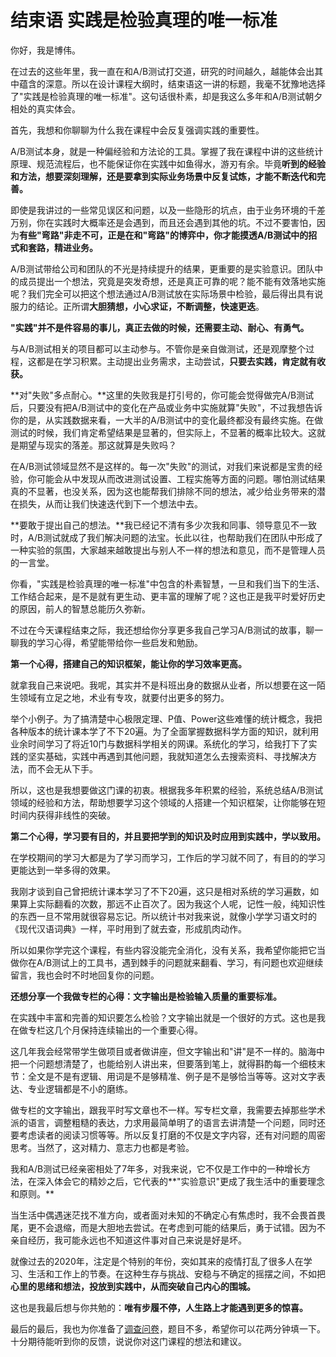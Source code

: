 # 结束语 实践是检验真理的唯一标准

你好，我是博伟。

在过去的这些年里，我一直在和A/B测试打交道，研究的时间越久，越能体会出其中蕴含的深意。所以在设计课程大纲时，结束语这一讲的标题，我毫不犹豫地选择了"实践是检验真理的唯一标准"。这句话很朴素，却是我这么多年和A/B测试朝夕相处的真实体会。

首先，我想和你聊聊为什么我在课程中会反复强调实践的重要性。

A/B测试本身，就是一种偏经验和方法论的工具。掌握了我在课程中讲的这些统计原理、规范流程后，也不能保证你在实践中如鱼得水，游刃有余。毕竟**听到的经验和方法，想要深刻理解，还是要拿到实际业务场景中反复试炼，才能不断迭代和完善。**

即使是我讲过的一些常见误区和问题，以及一些隐形的坑点，由于业务环境的千差万别，你在实践时大概率还是会遇到，而且还会遇到其他的坑。不过不要害怕，因为**有些"弯路"非走不可，正是在和"弯路"的博弈中，你才能摸透A/B测试中的招式和套路，精进业务。**

A/B测试带给公司和团队的不光是持续提升的结果，更重要的是实验意识。团队中的成员提出一个想法，究竟是突发奇想，还是真正可靠的呢？能不能有效落地实施呢？我们完全可以把这个想法通过A/B测试放在实际场景中检验，最后得出具有说服力的结论。正所谓**大胆猜想，小心求证，不断调整，快速更迭**。

**"实践"并不是件容易的事儿，真正去做的时候，还需要主动、耐心、有勇气。**

与A/B测试相关的项目都可以主动参与。不管你是亲自做测试，还是观摩整个过程，这都是在学习积累。主动提出业务需求，主动尝试，**只要去实践，肯定就有收获。**

**对"失败"多点耐心。**这里的失败我是打引号的，你可能会觉得做完A/B测试后，只要没有把A/B测试中的变化在产品或业务中实施就算"失败"，不过我想告诉你的是，从实践数据来看，一大半的A/B测试中的变化最终都没有最终实施。在做测试的时候，我们肯定希望结果是显著的，但实际上，不显著的概率比较大。这就是期望与现实的落差。那这就算是失败吗？

在A/B测试领域显然不是这样的。每一次"失败"的测试，对我们来说都是宝贵的经验，你可能会从中发现从而改进测试设置、工程实施等方面的问题。哪怕测试结果真的不显著，也没关系，因为这也能帮我们排除不同的想法，减少给业务带来的潜在损失，从而让我们快速迭代到下一个想法中去。

**要敢于提出自己的想法。**我已经记不清有多少次我和同事、领导意见不一致时，A/B测试就成了我们解决问题的法宝。长此以往，也帮助我们在团队中形成了一种实验的氛围，大家越来越敢提出与别人不一样的想法和意见，而不是管理人员的一言堂。

你看，"实践是检验真理的唯一标准"中包含的朴素智慧，一旦和我们当下的生活、工作结合起来，是不是就有更生动、更丰富的理解了呢？这也正是我平时爱好历史的原因，前人的智慧总能历久弥新。

不过在今天课程结束之际，我还想给你分享更多我自己学习A/B测试的故事，聊一聊我的学习心得，希望能带给你一些启发和勉励。

**第一个心得，搭建自己的知识框架，能让你的学习效率更高。**

就拿我自己来说吧。我呢，其实并不是科班出身的数据从业者，所以想要在这一陌生领域有立足之地，术业有专攻，就要付出更多的努力。

举个小例子。为了搞清楚中心极限定理、P值、Power这些难懂的统计概念，我把各种版本的统计课本学了不下20遍。为了全面掌握数据科学方面的知识，就利用业余时间学习了将近10门与数据科学相关的网课。系统化的学习，给我打下了实践的坚实基础，实践中再遇到其他问题，我就知道怎么去搜索资料、寻找解决方法，而不会无从下手。

所以，这也是我想要做这门课的初衷。根据我多年积累的经验，系统总结A/B测试领域的经验和方法，帮助想要学习这个领域的人搭建一个知识框架，让你能够在短时间内获得非线性的突破。

**第二个心得，学习要有目的，并且要把学到的知识及时应用到实践中，学以致用。**

在学校期间的学习大都是为了学习而学习，工作后的学习就不同了，有目的的学习更能达到一举多得的效果。

我刚才谈到自己曾把统计课本学习了不下20遍，这只是相对系统的学习遍数，如果算上实际翻看的次数，那远不止百次了。因为我这个人呢，记性一般，纯知识性的东西一旦不常用就很容易忘记。所以统计书对我来说，就像小学学习语文时的《现代汉语词典》一样，平时用到了就去查，形成肌肉动作。

所以如果你学完这个课程，有些内容没能完全消化，没有关系，我希望你能把它当做你在A/B测试上的工具书，遇到棘手的问题就来翻看、学习，有问题也欢迎继续留言，我也会时不时地回复你的问题。

**还想分享一个我做专栏的心得：文字输出是检验输入质量的重要标准。**

在实践中丰富和完善的知识要怎么检验？文字输出就是一个很好的方式。这也是我在做专栏这几个月保持连续输出的一个重要心得。

这几年我会经常带学生做项目或者做讲座，但文字输出和"讲"是不一样的。脑海中把一个问题想清楚了，也能给别人讲出来，但要落到笔上，就得斟酌每一个细枝末节：全文是不是有逻辑、用词是不是够精准、例子是不是够恰当等等。这对文字表达、专业逻辑都是不小的磨练。

做专栏的文字输出，跟我平时写文章也不一样。写专栏文章，我需要去掉那些学术派的语言，调整粗糙的表达，力求用最简单明了的语言去讲清楚一个问题，同时还要考虑读者的阅读习惯等等。所以反复打磨的不仅是文字内容，还有对问题的周密思考。当然了，这对精力、意志力也都是考验。

我和A/B测试已经亲密相处了7年多，对我来说，它不仅是工作中的一种增长方法，在深入体会它的精妙之后，它代表的**"实验意识"更成了我生活中的重要理念和原则。**

当生活中偶遇迷茫找不准方向，或者面对未知的不确定心有焦虑时，我不会畏首畏尾，更不会退缩，而是大胆地去尝试。在考虑到可能的结果后，勇于试错。因为不亲自经历，我可能永远也不知道这件事对自己来说是好是坏。

就像过去的2020年，注定是个特别的年份，突如其来的疫情打乱了很多人在学习、生活和工作上的节奏。在这种生存与挑战、安稳与不确定的摇摆之间，不如把**心里的思绪和想法，投放到实践中，从而突破自己内心的围城。**

这也是我最后想与你共勉的：**唯有步履不停，人生路上才能遇到更多的惊喜。**

最后的最后，我也为你准备了[调查问卷](https://jinshuju.net/f/RSZSBZ)，题目不多，希望你可以花两分钟填一下。十分期待能听到你的反馈，说说你对这门课程的想法和建议。
